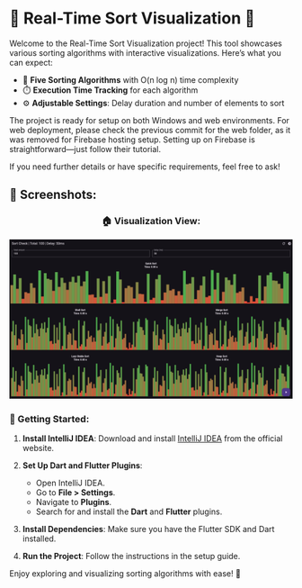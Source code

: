 # 🎉 Real-Time Sort Visualization 🎉

Welcome to the Real-Time Sort Visualization project! This tool showcases various sorting algorithms with interactive visualizations. Here’s what you can expect:

- 🔄 **Five Sorting Algorithms** with O(n log n) time complexity
- ⏱️ **Execution Time Tracking** for each algorithm
- ⚙️ **Adjustable Settings**: Delay duration and number of elements to sort

The project is ready for setup on both Windows and web environments. For web deployment, please check the previous commit for the web folder, as it was removed for Firebase hosting setup. Setting up on Firebase is straightforward—just follow their tutorial.

If you need further details or have specific requirements, feel free to ask!

## 📸 Screenshots:

<div style="text-align: center;">

### 🏠 Visualization View:

<img src="git_images/showcase.png" width="800">

</div>

### 🚀 Getting Started:

1. **Install IntelliJ IDEA**: Download and install [IntelliJ IDEA](https://www.jetbrains.com/idea/download/) from the official website.

2. **Set Up Dart and Flutter Plugins**:

   - Open IntelliJ IDEA.
   - Go to **File > Settings**.
   - Navigate to **Plugins**.
   - Search for and install the **Dart** and **Flutter** plugins.

3. **Install Dependencies**: Make sure you have the Flutter SDK and Dart installed.

4. **Run the Project**: Follow the instructions in the setup guide.

Enjoy exploring and visualizing sorting algorithms with ease! 🌟
